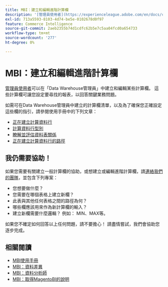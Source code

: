```yaml
---
title: MBI：建立和編輯進階計算欄
description: '[管理員使用者](https://experienceleague.adobe.com/en/docs/commerce-business-intelligence/mbi/administrator/user-mgmt/user-management)能夠在「Data Warehouse管理員」中建立和編輯某些計算欄。 這些計算欄可讓您設定要尋找的報表，以回答關鍵業務問題。'
exl-id: 713a5593-8103-4d74-be5e-0102678d0f97
feature: Commerce Intelligence
source-git-commit: 2aeb2355b74d1cdfc62b5e7c5aa04fcd0a654733
workflow-type: tm+mt
source-wordcount: '277'
ht-degree: 0%

---
```


# MBI：建立和編輯進階計算欄

[管理員使用者](https://experienceleague.adobe.com/en/docs/commerce-business-intelligence/mbi/administrator/user-mgmt/user-management)可以在「Data Warehouse管理員」中建立和編輯某些計算欄。 這些計算欄可讓您設定要尋找的報表，以回答關鍵業務問題。

如需可在Data Warehouse管理員中建立的計算欄清單，以及為了確保您正確設定這些欄的指引，請參閱使用手冊中的下列文章：

* [正在建立計算資料行](https://experienceleague.adobe.com/en/docs/commerce-business-intelligence/mbi/analyze/warehouse-manager/creating-calculated-columns)
* [計算資料行型別](https://experienceleague.adobe.com/en/docs/commerce-business-intelligence/mbi/analyze/warehouse-manager/calc-column-types)
* [瞭解並評估資料表關係](https://experienceleague.adobe.com/en/docs/commerce-business-intelligence/mbi/analyze/warehouse-manager/table-relationships)
* [正在建立計算資料行的路徑](https://experienceleague.adobe.com/en/docs/commerce-business-intelligence/mbi/analyze/warehouse-manager/create-paths-calc-columns)

## 我仍需要協助！

如果您需要有關建立一般計算欄的協助，或想建立或編輯進階計算欄，請[連絡我們的團隊](/help/help-center-guide/help-center/magento-help-center-user-guide.md#submit-ticket)，並包含下列專案：

* 您想要做什麼？
* 您需要在哪個表格上建立新欄？
* 此表與其他任何表格之間的路徑為何？
* 哪些欄應該用來作為新計算欄的輸入？
* 建立新欄需要什麼邏輯？ 例如： MIN、MAX等。

如果您不確定如何回答以上任何問題，請不要擔心！ 請盡情嘗試，我們會協助您逐步完成。

## 相關閱讀

* [MBI使用手冊](https://experienceleague.adobe.com/en/docs/commerce-business-intelligence/mbi/guide-overview)
* [MBI：資料差異](/help/troubleshooting/miscellaneous/mbi-data-discrepancies.md)
* [MBI：資料分析師](https://experienceleague.adobe.com/en/docs/commerce-business-intelligence/mbi/analyze/data-analyst)
* [MBI：取得MagentoBI的說明](https://experienceleague.adobe.com/en/docs/commerce-business-intelligence/mbi/start/sign-in)
